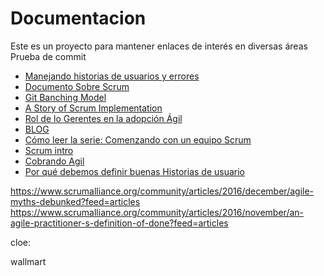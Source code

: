 # Documentacion
Este es un proyecto para mantener enlaces de interés en diversas áreas
Prueba de commit 

* [Manejando historias de usuarios y errores][1]
* [Documento Sobre Scrum](http://www.scrummanager.net/files/sm_proyecto.pdf)
* [Git Banching Model](http://nvie.com/posts/a-successful-git-branching-model/)
* [A Story of Scrum Implementation](https://www.scrumalliance.org/community/articles/2016/november/a-story-of-scrum-implementation?feed=articles)
* [Rol de lo Gerentes en la adopción Ágil](https://www.scrumalliance.org/community/articles/2016/november/role-of-a-manager-in-organizational-adoption-of-ag?feed=articles)
* [BLOG](https://www.frontrowagile.com/)
* [Cómo leer la serie: Comenzando con un equipo Scrum](http://www.lecciones-aprendidas.info/2016/09/como-leer-la-serie-comenzando-con-un.html)
* [Scrum intro](https://www.scrumalliance.org/community/articles/2016/december/scrum-in-common-language?feed=articles)
* [Cobrando Agil](https://foro.chileagil.cl/t/facturacion-de-un-proyecto-agil/220)
* [Por qué debemos definir buenas Historias de usuario](https://www.youtube.com/watch?v=cDA3_5982h8)

[1]:http://www.alexandercowan.com/best-agile-user-story/




https://www.scrumalliance.org/community/articles/2016/december/agile-myths-debunked?feed=articles
https://www.scrumalliance.org/community/articles/2016/november/an-agile-practitioner-s-definition-of-done?feed=articles

cloe:

wallmart
